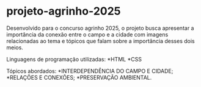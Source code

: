 # projeto-agrinho-2025

Desenvolvido para o concurso agrinho 2025, o projeto busca apresentar a importância da conexão entre o campo e a cidade com imagens relacionadas ao tema e tópicos que falam sobre a importância desses dois meios.

Linguagens de programação utilizadas:
      *HTML
      *CSS

Tópicos abordados:
      *INTERDEPENDÊNCIA DO CAMPO E CIDADE;
      *RELAÇÕES E CONEXÕES;
      *PRESERVAÇÃO AMBIENTAL.
